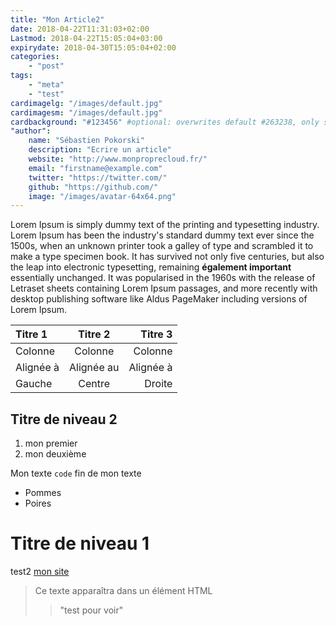 ```yaml
---
title: "Mon Article2"
date: 2018-04-22T11:31:03+02:00
Lastmod: 2018-04-22T15:05:04+03:00
expirydate: 2018-04-30T15:05:04+02:00
categories:
    - "post"
tags:
    - "meta"
    - "test"
cardimagelg: "/images/default.jpg"
cardimagesm: "/images/default.jpg"
cardbackground: "#123456" #optional: overwrites default #263238, only shows when no image specified.
"author":
    name: "Sébastien Pokorski"
    description: "Ecrire un article"
    website: "http://www.monproprecloud.fr/"
    email: "firstname@example.com"
    twitter: "https://twitter.com/"
    github: "https://github.com/"
    image: "/images/avatar-64x64.png"
---
```

Lorem Ipsum is simply dummy text of the printing and typesetting industry.
Lorem Ipsum has been the industry's standard dummy text ever since the 1500s,
when an unknown printer took a galley of type and scrambled it to make a type
specimen book. <!--more--> It has survived not only five centuries, but also the leap into
electronic typesetting, remaining __également important__ essentially unchanged. It was popularised in
the 1960s with the release of Letraset sheets containing Lorem Ipsum passages,
and more recently with desktop publishing software like Aldus PageMaker
including versions of Lorem Ipsum.

| Titre 1       |     Titre 2     |        Titre 3 |
| :------------ | :-------------: | -------------: |
| Colonne       |     Colonne     |        Colonne |
| Alignée à     |   Alignée au    |      Alignée à |
| Gauche        |     Centre      |         Droite |

Titre de niveau 2
-------------------
1. mon premier
2. mon deuxième

Mon texte `code` fin de mon texte

* Pommes
* Poires

Titre de niveau 1
=====================
test2
[mon site](https://www.monproprecloud.fr "mon site")

> Ce texte apparaîtra dans un élément HTML <blockquote>
> "test pour voir"
